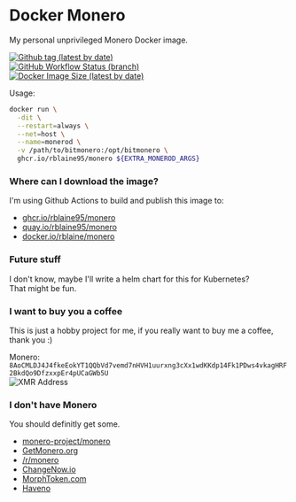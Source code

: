 # Docker Monero
My personal unprivileged Monero Docker image.  

[![Github tag (latest by date)][github-tag-badge]][github-tag-link]  
[![GitHub Workflow Status (branch)][github-actions-badge]][github-actions-link]  
[![Docker Image Size (latest by date)][docker-image-size-badge]][docker-image-link]

Usage:
```sh
docker run \
  -dit \
  --restart=always \
  --net=host \
  --name=monerod \
  -v /path/to/bitmonero:/opt/bitmonero \
  ghcr.io/rblaine95/monero ${EXTRA_MONEROD_ARGS}
```

### Where can I download the image?
I'm using Github Actions to build and publish this image to:
* [ghcr.io/rblaine95/monero](https://ghcr.io/rblaine95/monero)
* [quay.io/rblaine95/monero](https://quay.io/repository/rblaine95/monero)
* [docker.io/rblaine/monero](https://hub.docker.com/r/rblaine/monero)

### Future stuff
I don't know, maybe I'll write a helm chart for this for Kubernetes?  
That might be fun.

### I want to buy you a coffee
This is just a hobby project for me, if you really want to buy me a coffee, thank you :)  

Monero: `8AoCMLDJ4J4fkeEokYT1QQbVd7vemd7nHVH1uurxng3cXx1wdKKdp14Fk1PDws4vkagHRF2BkdQo9DfzxxpEr4pUCaGWb5U`  
![XMR Address](https://api.qrserver.com/v1/create-qr-code/?data=8AoCMLDJ4J4fkeEokYT1QQbVd7vemd7nHVH1uurxng3cXx1wdKKdp14Fk1PDws4vkagHRF2BkdQo9DfzxxpEr4pUCaGWb5U&amp;size=150x150 "8AoCMLDJ4J4fkeEokYT1QQbVd7vemd7nHVH1uurxng3cXx1wdKKdp14Fk1PDws4vkagHRF2BkdQo9DfzxxpEr4pUCaGWb5U")

### I don't have Monero
You should definitly get some.  
* [monero-project/monero](https://github.com/monero-project/monero)  
* [GetMonero.org](https://www.getmonero.org/)  
* [/r/monero](https://www.reddit.com/r/monero)  
* [ChangeNow.io](https://changenow.io/)  
* [MorphToken.com](https://www.morphtoken.com)  
* [Haveno](https://github.com/haveno-dex/haveno)


[github-tag-badge]: https://img.shields.io/github/v/tag/rblaine95/docker_monero "Github tag (latest by date)"
[github-tag-link]: https://github.com/rblaine95/docker_monero/tags
[github-actions-badge]: https://img.shields.io/github/workflow/status/rblaine95/docker_monero/Docker/master "Github Workflow Status (master)"
[github-actions-link]: https://github.com/rblaine95/docker_monero/actions?query=workflow%3ADocker
[docker-image-size-badge]: https://img.shields.io/docker/image-size/rblaine/monero/latest "Docker Image Size"
[docker-image-link]: https://hub.docker.com/r/rblaine/monero
